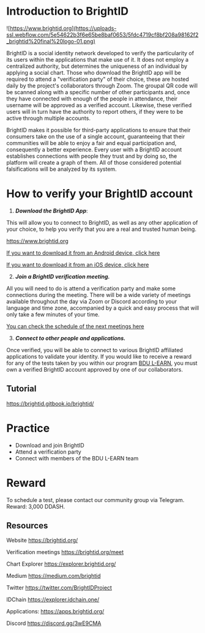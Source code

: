 # Introduction to BrightID

![https://www.brightid.org](https://uploads-ssl.webflow.com/5e54622b3f6e65be8baf0653/5fdc4719cf8bf208a98162f2_brightid%20final%20logo-01.png)

BrightID is a social identity network developed to verify the particularity of its users within the applications that make use of it. It does not employ a centralized authority, but determines the uniqueness of an individual by applying a social chart. Those who download the BrightID app will be required to attend a "verification party" of their choice, these are hosted daily by the project's collaborators through Zoom. The groupal QR code will be scanned along with a specific number of other participants and, once they have connected with enough of the people in attendance, their username will be approved as a verified account. Likewise, these verified users will in turn have the authority to report others, if they were to be active through multiple accounts.

BrightID makes it possible for third-party applications to ensure that their consumers take on the use of a single account, guaranteeing that their communities will be able to enjoy a fair and equal participation and, consequently a better experience. Every user with a BrightID account establishes connections with people they trust and by doing so, the platform will create a graph of them. All of those considered potential falsifications will be analyzed by its system.

# How to verify your BrightID account

1. ***Download the BrightID App***:

This will allow you to connect to BrightID, as well as any other application of your choice, to help you verify that you are a real and trusted human being.

https://www.brightid.org

[If you want to download it from an Android device, click here](https://play.google.com/store/apps/details?id=org.brightid)

[If you want to download it from an iOS device, click here](https://apps.apple.com/us/app/brightid/id1428946820)

2. ***Join a BrightID verification meeting.***

All you will need to do is attend a verification party and make some connections during the meeting. There will be a wide variety of meetings available throughout the day via Zoom or Discord according to your language and time zone, accompanied by a quick and easy process that will only take a few minutes of your time.

[You can check the schedule of the next meetings here](https://rare.fyi/brightID)

3. ***Connect to other people and applications.***

Once verified, you will be able to connect to various BrightID affiliated applications to validate your identity. If you would like to receive a reward for any of the tests taken by you within our program [BDU L-EARN](https://github.com/BlockDevsUnited/learn-and-earn/blob/master/Lessons/English/L_EARN/L1:Intro_To_BDU_L-EARN.md), you must own a verified BrightID account approved by one of our collaborators.

## Tutorial
https://brightid.gitbook.io/brightid/


# Practice

* Download and join BrightID
* Attend a verification party
* Connect with members of the BDU L-EARN team

# Reward

To schedule a test, please contact our community group via Telegram.
Reward: 3,000 DDASH.

## Resources

Website https://brightid.org/

Verification meetings https://brightid.org/meet

Chart Explorer https://explorer.brightid.org/

Medium https://medium.com/brightid

Twitter https://twitter.com/BrightIDProject

IDChain https://explorer.idchain.one/

Applications: https://apps.brightid.org/

Discord https://discord.gg/3wE9CMA
